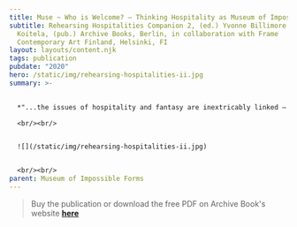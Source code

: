 ```yaml
---
title: Muse ~ Who is Welcome? – Thinking Hospitality as Museum of Impossible Forms
subtitle: Rehearsing Hospitalities Companion 2, (ed.) Yvonne Billimore and Jussi
  Koitela, (pub.) Archive Books, Berlin, in collaboration with Frame
  Contemporary Art Finland, Helsinki, FI
layout: layouts/content.njk
tags: publication
pubdate: "2020"
hero: /static/img/rehearsing-hospitalities-ii.jpg
summary: >-
  

  *"...the issues of hospitality and fantasy are inextricably linked – the promise of equality has always been weighed against its counter mechanisms of right-wing populist politics, neoliberal capitalism, ethno-fanato-nationalism, and its older more virulent strains of memetic concepts, namely patriarchy, misogyny, cissexism and its pseudo-scientific offspring – race, class, and caste. A relationship between reason and unreason (fantasy) embedded within the late modern criticism has been the basis of articulation for a certain idea of the political, the community, the subject – a ‘Biopolitical’ agency, one that inherently above all and everything else is ‘able to’..."*

  <br/><br/>


  ![](/static/img/rehearsing-hospitalities-ii.jpg)


  <br/><br/>
parent: Museum of Impossible Forms
---
```

> Buy the publication or download the free PDF on Archive Book's website **[here](https://www.archivebooks.org/rehearsing-hospitalities-companion-2/)**